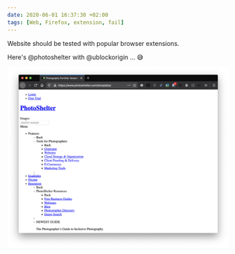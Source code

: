```yaml
---
date: 2020-06-01 16:37:30 +02:00
tags: [Web, Firefox, extension, fail]
---
```


Website should be tested with popular browser extensions.

Here's @photoshelter with @ublockorigin … 😅

![](photoshelter-ublock-origin.png "Screenshot of Photoshelter in Firefox with uBlock Origin")